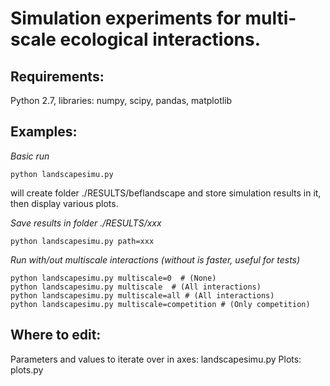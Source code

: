 Simulation experiments for multi-scale ecological interactions.
=======

## Requirements:
 Python 2.7, libraries: numpy, scipy, pandas, matplotlib

## Examples:

 *Basic run*

    python landscapesimu.py

 will create folder ./RESULTS/beflandscape and store simulation results in it, then display various plots.

 *Save results in folder ./RESULTS/xxx*

    python landscapesimu.py path=xxx

 *Run with/out multiscale interactions (without is faster, useful for tests)*

    python landscapesimu.py multiscale=0  # (None)
    python landscapesimu.py multiscale  # (All interactions)
    python landscapesimu.py multiscale=all # (All interactions)
    python landscapesimu.py multiscale=competition # (Only competition)


## Where to edit:

   Parameters and values to iterate over in axes: landscapesimu.py
   Plots: plots.py